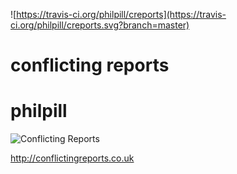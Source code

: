 ![https://travis-ci.org/philpill/creports](https://travis-ci.org/philpill/creports.svg?branch=master)

# conflicting reports
# philpill

![Conflicting Reports](http://imgur.com/e1ONNnm.png)

http://conflictingreports.co.uk